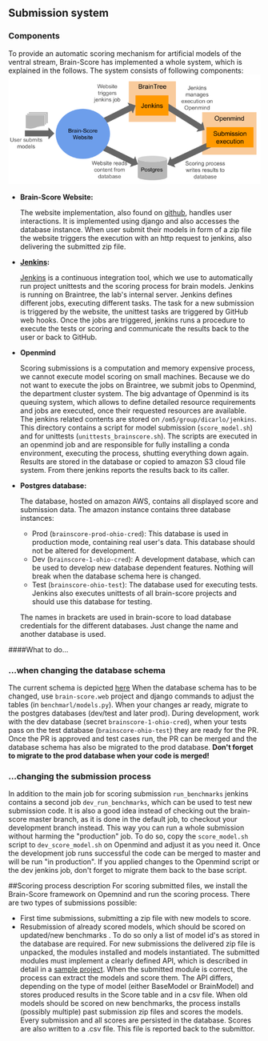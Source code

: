 ## Submission system

### Components
To provide an automatic scoring mechanism for artificial models of the ventral stream, Brain-Score has implemented a whole system, which is explained in the follows. The system consists of following components:
![](brainscore_submission.png)

- **Brain-Score Website:**

    The website implementation, also found on [github](https://github.com/brain-score/brain-score.web), handles user interactions. It is implemented using django and also accesses the database instance.
    When user submit their models in form of a zip file the website triggers the execution with an http request to jenkins, also delivering the submitted zip file.
 
 - **[Jenkins](http://braintree.mit.edu:8080/):**
 
    [Jenkins](http://braintree.mit.edu:8080/) is a continuous integration tool, which we use to automatically run project unittests and the scoring process for brain models.
    Jenkins is running on Braintree, the lab's internal server. Jenkins defines different jobs, executing different tasks. The task for a new submission is triggered by the website, the unittest tasks are triggered by GitHub web hooks.
    Once the jobs are triggered, jenkins runs a procedure to execute the tests or scoring and communicate the results back to the user or back to GitHub. 
-  **Openmind**

      Scoring submissions is a computation and memory expensive process, we cannot execute model scoring on small machines. Because we do not want to execute the jobs on Braintree, we submit jobs to Openmind, the department cluster system.
        The big advantage of Openmind is its queuing system, which allows to define detailed resource requirements and jobs are executed, once their requested resources are available. The jenkins related contents are stored on ``/om5/group/dicarlo/jenkins``. 
        This directory contains a script for model submission (`score_model.sh`) and for unittests (`unittests_brainscore.sh`). 
        The scripts are executed in an openmind job and are responsible for fully installing a conda environment, executing the process, shutting everything down again. Results are stored in the database or copied to amazon S3 cloud file system. 
        From there jenkins reports the results back to its caller.
         

- **Postgres database:**

    The database, hosted on amazon AWS, contains all displayed score and submission data. The amazon instance contains three database instances:
     - Prod (`brainscore-prod-ohio-cred`): This database is used in production mode, containing real user's data. This database should not be altered for development.
     - Dev (`brainscore-1-ohio-cred`): A development database, which can be used to develop new database dependent features. Nothing will break when the database schema here is changed.
     - Test (`brainscore-ohio-test`): The database used for executing tests. Jenkins also executes unittests of all brain-score projects and should use this database for testing.
    
    The names in brackets are used in brain-score to load database credentials for the different databases. Just change the name and another database is used.

        
####What to do...
### ...when changing the database schema
The current schema is depicted [here](db_schema.uml)
When the database schema has to be changed, use `brain-score.web` project and django commands to adjust the tables (in `benchmarl/models.py`). When your changes ar ready, migrate to the postgres databases (dev/test and later prod).
During development, work with the dev database (secret `brainscore-1-ohio-cred`), when your tests pass on the test database (`brainscore-ohio-test`) they are ready for the PR. Once the PR is approved and test cases run, the PR can be merged and the database schema has also be migrated to the prod database. 
**Don't forget to migrate to the prod database when your code is merged!**

### ...changing the submission process
In addition to the main job for scoring submission `run_benchmarks` jenkins contains a second job `dev_run_benchmarks`, which can be used to test new submission code. It is also a good idea instead of checking out the brain-score master branch, as it is done in the default job, to checkout your development branch instead. This way you can run a whole submission without harming the "production" job. To do so, copy the `score_model.sh` script to `dev_score_model.sh` on Openmind and adjust it as you need it.
Once the development job runs successful the code can be merged to master and will be run "in production". If you applied changes to the Openmind script or the dev jenkins job, don't forget to migrate them back to the base script.
 
##Scoring process description
For scoring submitted files, we install the Brain-Score framework on Opemnind and run the scoring process. There are two types of submissions possible:
- First time submissions, submitting a zip file with new models to score. 
- Resubmission of already scored models, which should be scored on updated/new benchmarks . To do so only a list of model id's as stored in the database are required.
For new submissions the delivered zip file is unpacked, the modules installed and models instantiated. The submitted modules must implement a clearly defined API, which is described in detail in a [sample project](https://github.com/brain-score/sample-model-submission).
When the submitted module is correct, the process can extract the models and score them. The API differs, depending on the type of model (either BaseModel or BrainModel) and stores produced results in the Score table and in a csv file. 
When old models should be scored on new benchmarks, the process installs (possibly multiple) past submission zip files and scores the models. Every submission and all scores are persisted in the database. Scores are also written to a .csv file. This file is reported back to the submittor.  
